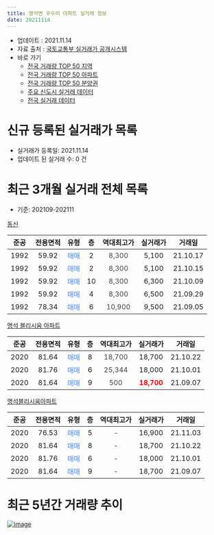 ```yaml
---
title: 명석면 우수리 아파트 실거래 정보
date: 20211114
---
```


* 업데이트 : 2021.11.14
* 자료 출처 : [국토교통부 실거래가 공개시스템](http://rt.molit.go.kr)
* 바로 가기
    * [전국 거래량 TOP 50 지역](https://apt-info.github.io/apt-trade-info/tr)
    * [전국 거래량 TOP 50 아파트](https://apt-info.github.io/apt-trade-info/ta)
    * [전국 거래량 TOP 50 분양권](https://apt-info.github.io/apt-trade-info/tb)
    * [주요 신도시 실거래 데이터](https://apt-info.github.io/apt-trade-info/newtown)
    * [전국 실거래 데이터](https://apt-info.github.io/apt-trade-info/all)



<script async src="https://pagead2.googlesyndication.com/pagead/js/adsbygoogle.js"></script>
<!-- 기본광고 -->
<ins class="adsbygoogle"
     style="display:block"
     data-ad-client="ca-pub-1142216861245946"
     data-ad-slot="4805727019"
     data-ad-format="auto"
     data-full-width-responsive="true"></ins>
<script>
     (adsbygoogle = window.adsbygoogle || []).push({});
</script>


# 신규 등록된 실거래가 목록

* 실거래가 등록일: 2021.11.14
* 업데이트 된 실거래 수: 0 건




<script async src="https://pagead2.googlesyndication.com/pagead/js/adsbygoogle.js"></script>
<!-- 기본광고 -->
<ins class="adsbygoogle"
     style="display:block"
     data-ad-client="ca-pub-1142216861245946"
     data-ad-slot="4805727019"
     data-ad-format="auto"
     data-full-width-responsive="true"></ins>
<script>
     (adsbygoogle = window.adsbygoogle || []).push({});
</script>


# 최근 3개월 실거래 전체 목록
* 기준: 202109-202111


[동신](https://search.naver.com/search.naver?query=%EB%8F%99%EC%8B%A0)

|준공|전용면적|유형|층|역대최고가|실거래가|거래일|
|:---:|:---:|:---:|:---:|:---:|:---:|:---:|
|1992|59.92|<span style="color:#4285F3">매매</span>|2|<span style="color:#444444">8,300</span>|5,100|21.10.17|
|1992|59.92|<span style="color:#4285F3">매매</span>|2|<span style="color:#444444">8,300</span>|5,100|21.10.15|
|1992|59.92|<span style="color:#4285F3">매매</span>|10|<span style="color:#444444">8,300</span>|6,300|21.10.09|
|1992|59.92|<span style="color:#4285F3">매매</span>|4|<span style="color:#444444">8,300</span>|6,500|21.09.29|
|1992|78.34|<span style="color:#4285F3">매매</span>|6|<span style="color:#444444">10,900</span>|9,500|21.09.05|

[명석 블리시움 아파트](https://search.naver.com/search.naver?query=%EB%AA%85%EC%84%9D+%EB%B8%94%EB%A6%AC%EC%8B%9C%EC%9B%80+%EC%95%84%ED%8C%8C%ED%8A%B8)

|준공|전용면적|유형|층|역대최고가|실거래가|거래일|
|:---:|:---:|:---:|:---:|:---:|:---:|:---:|
|2020|81.64|<span style="color:#4285F3">매매</span>|8|<span style="color:#444444">18,700</span>|18,700|21.10.22|
|2020|81.76|<span style="color:#4285F3">매매</span>|6|<span style="color:#444444">25,344</span>|18,000|21.10.01|
|2020|81.64|<span style="color:#4285F3">매매</span>|9|<span style="color:#444444">500</span>|<b><span style="color:#FF0000">18,700</span></b>|21.09.07|

[명석블리시움아파트](https://search.naver.com/search.naver?query=%EB%AA%85%EC%84%9D%EB%B8%94%EB%A6%AC%EC%8B%9C%EC%9B%80%EC%95%84%ED%8C%8C%ED%8A%B8)

|준공|전용면적|유형|층|역대최고가|실거래가|거래일|
|:---:|:---:|:---:|:---:|:---:|:---:|:---:|
|2020|76.53|<span style="color:#4285F3">매매</span>|5|<span style="color:#444444">-</span>|16,900|21.11.03|
|2020|81.64|<span style="color:#4285F3">매매</span>|8|<span style="color:#444444">-</span>|18,700|21.10.22|
|2020|81.76|<span style="color:#4285F3">매매</span>|6|<span style="color:#444444">-</span>|18,000|21.10.01|
|2020|81.64|<span style="color:#4285F3">매매</span>|9|<span style="color:#444444">-</span>|18,700|21.09.07|



<script async src="https://pagead2.googlesyndication.com/pagead/js/adsbygoogle.js"></script>
<!-- 기본광고 -->
<ins class="adsbygoogle"
     style="display:block"
     data-ad-client="ca-pub-1142216861245946"
     data-ad-slot="4805727019"
     data-ad-format="auto"
     data-full-width-responsive="true"></ins>
<script>
     (adsbygoogle = window.adsbygoogle || []).push({});
</script>


# 최근 5년간 거래량 추이


<div style="width:100%;">
    <canvas id="deal_progress" height="200"></canvas>
</div>

<script>
new Chart(document.getElementById("deal_progress"), {
    type: 'line',
    data: {
        labels: ['16.01','16.03','16.04','16.05','16.06','16.07','16.08','16.09','16.10','16.11','16.12','17.01','17.02','17.03','17.04','17.05','17.06','17.07','17.08','17.09','17.10','17.11','17.12','18.01','18.03','18.04','18.05','18.07','18.08','18.09','18.10','18.11','18.12','19.02','19.03','19.04','19.05','19.06','19.07','19.08','19.11','19.12','20.01','20.03','20.05','20.06','20.07','20.08','20.09','20.10','20.11','20.12','21.01','21.02','21.03','21.04','21.05','21.06','21.07','21.08','21.09','21.10','21.11'],
        datasets: [{
            label: '매매/분양권',
            data: [1,7,5,5,3,4,2,3,4,5,1,2,1,2,2,5,5,6,1,4,6,4,1,2,1,4,1,2,2,2,2,2,2,1,1,3,2,3,0,3,1,3,1,3,2,5,2,1,0,1,4,2,2,3,5,4,2,1,3,3,4,7,1],
            borderColor: "rgba(66, 133, 243, 1)",
            backgroundColor: "rgba(66, 133, 243, 0.05)",
            borderWidth: 1,
            pointRadius: 0,
            fill: false,
            lineTension: 0
        },{
            label: '전/월세',
            data: [0,0,0,0,1,0,1,0,0,0,1,0,2,1,0,1,1,0,1,0,0,1,1,0,0,1,1,0,0,0,1,0,2,0,0,0,0,1,1,2,0,0,0,0,0,1,3,0,1,2,1,2,1,0,0,0,0,2,2,0,0,0,0],
            borderColor: "rgba(255, 90, 0, 1)",
            backgroundColor: "rgba(255, 90, 0, 0.05)",
            borderWidth: 1,
            pointRadius: 0,
            fill: false,
            lineTension: 0
        },{
            label: '합계',
            data: [1,7,5,5,4,4,3,3,4,5,2,2,3,3,2,6,6,6,2,4,6,5,2,2,1,5,2,2,2,2,3,2,4,1,1,3,2,4,1,5,1,3,1,3,2,6,5,1,1,3,5,4,3,3,5,4,2,3,5,3,4,7,1],
            borderColor: "rgba(0, 0, 0, 1)",
            backgroundColor: "rgba(0, 0, 0, 0.03)",
            borderWidth: 0.1,
            pointRadius: 0,
            fill: true,
            lineTension: 0
        }
        ]
    },
    options: {
        responsive: true,
        title: {
            display: false
        },
        tooltips: {
            mode: 'index',
            intersect: false
        },
        hover: {
            mode: 'nearest',
            intersect: true
        },
        scales: {
            xAxes: [{
                display: true,
                scaleLabel: {
                    display: true,
                    labelString: '년/월'
                }
            }],
            yAxes: [{
                display: true,
                ticks: {
                    suggestedMin: 0,
                },
                scaleLabel: {
                    display: true,
                    labelString: '실거래 수'
                }
            }]
        }
    }
});

</script>


[![image](https://apt-info.github.io/images/2020-01-03-apt-trade-info/1024x500.png)](https://play.google.com/store/apps/details?id=com.aptinfo.apttradeinfo)

